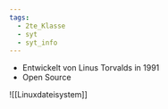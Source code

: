 ```yaml
---
tags:
  - 2te_Klasse
  - syt
  - syt_info
---
```


- Entwickelt von Linus Torvalds in 1991
- Open Source 

![[Linuxdateisystem]]